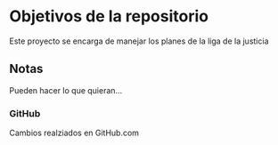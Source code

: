 # Objetivos de la repositorio

Este proyecto se encarga de manejar los planes de la liga de la justicia


## Notas
Pueden hacer lo que quieran...

### GitHub
Cambios realziados en GitHub.com
